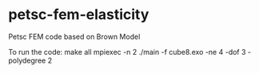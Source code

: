# petsc-fem-elasticity
Petsc FEM code based on Brown Model

To run the code:
make all
mpiexec -n 2 ./main -f cube8.exo -ne 4 -dof 3 -polydegree 2 
